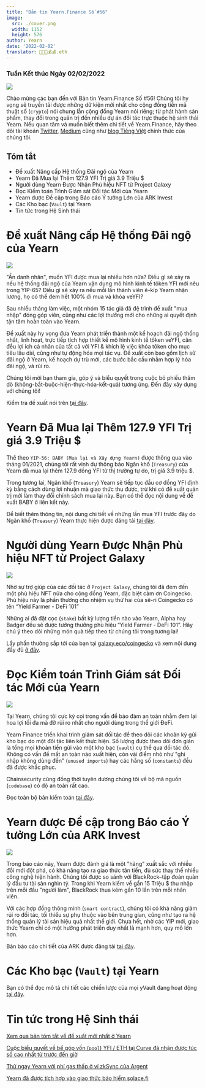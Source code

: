 ```yaml
---
title: "Bản tin Yearn.Finance Số #56"
image:
  src: ./cover.png
  width: 1152
  height: 576
author: Yearn
date: '2022-02-02'
translator: 🤖💵💵💰💰.eth
---
```


### Tuần Kết thúc Ngày 02/02/2022

![](./image1.jpg?w=1456&h=733)

Chào mừng các bạn đến với Bản tin Yearn.Finance Số #56! Chúng tôi hy vọng sẽ truyền tải được những dữ kiện mới nhất cho cộng đồng tiền mã thuật số (`crypto`) nói chung lẫn cộng đồng Yearn nói riêng; từ phát hành sản phẩm, thay đổi trong quản trị đến nhiều dự án đối tác trực thuộc hệ sinh thái Yearn. Nếu quan tâm và muốn biết thêm chi tiết về Yearn.Finance, hãy theo dõi tài khoản [Twitter](https://twitter.com/iearnfinance), [Medium](https://medium.com/iearn) cũng như [blog Tiếng Việt](https://blog.yearn.finance/vi/) chính thức của chúng tôi.

## Tóm tắt

- Đề xuất Nâng cấp Hệ thống Đãi ngộ của Yearn
- Yearn Đã Mua lại Thêm 127.9 YFI Trị giá 3.9&nbsp;Triệu&nbsp;$
- Người dùng Yearn Được Nhận Phù hiệu NFT từ Project Galaxy
- Đọc Kiểm toán Trình Giám sát Đối tác Mới của Yearn
- Yearn được Đề cập trong Báo cáo Ý tưởng Lớn của ARK Invest
- Các Kho bạc (`Vault`) tại Yearn
- Tin tức trong Hệ Sinh thái

# Đề xuất Nâng cấp Hệ thống Đãi ngộ của Yearn

![](./image2.jpg?w=1456&h=1456)

"Ẩn danh nhân", muốn YFI được mua lại nhiều hơn nữa? Điều gì sẽ xảy ra nếu hệ thống đãi ngộ của Yearn vận dụng mô hình kinh tế tôken YFI mới nêu trong YIP-65? Điều gì sẽ xảy ra nếu mỗi lần thành viên ê-kíp Yearn nhận lương, họ có thể đem hết 100% đi mua và khóa veYFI?

Sau nhiều tháng làm việc, một nhóm 15 tác giả đã đệ trình đề xuất "mua nhập" đóng góp viên, cũng như các lợi thưởng mới cho những ai quyết định tận tâm hoàn toàn vào Yearn.

Đề xuất này hy vọng đưa Yearn phát triển thành một kế hoạch đãi ngộ thống nhất, linh hoạt, trực tiếp tích hợp thiết kế mô hình kinh tế tôken veYFI, cân đều lợi ích cá nhân của tất cả với YFI & khích lệ việc khóa tôken cho mục tiêu lâu dài, cũng như tự động hóa mọi tác vụ. Đề xuất còn bao gồm lịch sử đãi ngộ ở Yearn, kế hoạch dự trù mới, các bước bắc cầu nhằm hợp lý hóa đãi ngộ, và rủi ro.

Chúng tôi mời bạn tham gia, góp ý và biểu quyết trong cuộc bỏ phiếu thăm dò (không-bắt-buộc-hiện-thực-hóa-kết-quả) tương ứng. Đến đây xây dựng với chúng tôi!

Kiểm tra đề xuất nói trên [tại đây](https://gov.yearn.finance/t/proposal-streamlining-contributor-compensation/12247).



# Yearn Đã Mua lại Thêm 127.9 YFI Trị giá 3.9&nbsp;Triệu&nbsp;$


Thể theo `YIP-56: BABY (Mua lại và Xây dựng Yearn)` được thông qua vào tháng 01/2021, chúng tôi rất vinh dự thông báo Ngân khố (`Treasury`) của Yearn đã mua lại thêm 127.9 đồng YFI từ thị trường tự do, trị giá 3.9&nbsp;triệu&nbsp;$.

Trong tương lai, Ngân khố (`Treasury`) Yearn sẽ tiếp tục đầu cơ đồng YFI định kỳ bằng cách dùng lợi nhuận mà giao thức thu được, trừ khi có đề xuất quản trị mới làm thay đổi chính sách mua lại này. Bạn có thể đọc nội dung về đề xuất BABY <g1>ở liên kết này</g1>.

Để biết thêm thông tin, nội dung chi tiết về những lần mua YFI trước đây do Ngân khố (`Treasury`) Yearn thực hiện được đăng tải [tại đây](https://gov.yearn.finance/t/yfi-buyback-auctions/10491/3).

# Người dùng Yearn Được Nhận Phù hiệu NFT từ Project Galaxy

![](./image3.jpg?w=680&h=372)

Nhờ sự trợ giúp của các đối tác ở `Project Galaxy`, chúng tôi đã đem đến một phù hiệu NFT nữa cho cộng đồng Yearn, đặc biệt cảm ơn Coingecko. Phù hiệu này là phần thưởng cho nhiệm vụ thứ hai của sê-ri Coingecko có tên “Yield Farmer - DeFi 101”

Những ai đã đặt cọc (`stake`) bất kỳ lượng tiền nào vào Yearn, Alpha hay Badger đều sẽ được tưởng thưởng phù hiệu “Yield Farmer - DeFi 101”. Hãy chú ý theo dõi những món quà tiếp theo từ chúng tôi trong tương lai!

Lấy phần thưởng sắp tới của bạn tại [galaxy.eco/coingecko](https://twitter.com/ProjectGalaxyHQ/status/1487048124182921220?s=20&t=Z5Z2328-bsM-BNCp9d1KAA) và xem nội dung đầy đủ [ở đây](https://twitter.com/ProjectGalaxyHQ/status/1487048124182921220?s=20&t=Z5Z2328-bsM-BNCp9d1KAA).


# Đọc Kiểm toán Trình Giám sát Đối tác Mới của Yearn

![](./image4.jpg?w=1456&h=819)

Tại Yearn, chúng tôi cực kỳ coi trọng vấn đề bảo đảm an toàn nhằm đem lại hoa lợi tối đa mà đỡ rủi ro nhất cho người dùng trong thế giới ĐeFi.

Yearn Finance triển khai trình giám sát đối tác để theo dõi các khoản ký gửi kho bạc do một đối tác liên kết thực hiện. Số lượng được theo dõi đơn giản là tổng mọi khoản tiền gửi vào một kho bạc (`vault`) cụ thể qua đối tác đó. Không có vấn đề mất an toàn nào xuất hiện, còn vài điểm nhỏ như "ghi nhập không dùng đến" (`unused imports`) hay các hằng số (`constants`) đều đã được khắc phục.

Chainsecurity cũng đồng thời tuyên dương chúng tôi về bộ mã nguồn (`codebase`) có độ an toàn rất cao.

Đọc toàn bộ bản kiểm toán [tại đây](https://chainsecurity.com/security-audit/yearn-finance-partner-tracker/).

# Yearn được Đề cập trong Báo cáo Ý tưởng Lớn của ARK Invest

![](./image5.jpg?w=1456&h=819)

Trong báo cáo này, Yearn được đánh giá là một "hãng" xuất sắc với nhiều đổi mới đột phá, có khả năng tạo ra giao thức tân tiến, đủ sức thay thế nhiều công nghệ hiện hành. Chúng tôi được so sánh với BlackRock–tập đoàn quản lý đầu tư tài sản nghìn tỷ. Trong khi Yearn kiếm về gần 15&nbsp;Triệu&nbsp;$ thu nhập trên mỗi đầu "người làm", BlackRock thua kém gần 10 lần trên mỗi nhân viên.

Với các hợp đồng thông minh (`smart contract`), chúng tôi có khả năng giảm rủi ro đối tác, tối thiểu sự phụ thuộc vào bên trung gian, cũng như tạo ra hệ thống quản lý tài sản hiệu quả nhất thế giới. Chưa hết, nhờ các YIP mới, giao thức Yearn chỉ có một hướng phát triển duy nhất là mạnh hơn, quy mô lớn hơn.

Bản báo cáo chi tiết của ARK được đăng tải [tại đây](https://research.ark-invest.com/hubfs/1_Download_Files_ARK-Invest/White_Papers/ARK_BigIdeas2022.pdf?hsCtaTracking=217bbc93-a71a-4c2b-9959-0842b6fe301c%7C2653a4d0-af35-42f0-853a-c5f90f002abb).

# Các Kho bạc (`Vault`) tại Yearn

Bạn có thể đọc mô tả chi tiết các chiến lược của mọi yVault đang hoạt động [tại đây](https://medium.com/yearn-state-of-the-vaults/the-vaults-at-yearn-9237905ffed3).

# Tin tức trong Hệ Sinh thái

[Xem qua bản tóm tắt về đề xuất mới nhất ở Yearn](https://twitter.com/0x7d54/status/1487252998023745540)

[Cuộc biểu quyết về bể góp vốn (`pool`) YFI / ETH tại Curve đã nhận được túc số cao nhất từ trước đến giờ](https://twitter.com/CurveFinance/status/1487764860553371648)

[Thử ngay Yearn với phí gas thấp ở ví zkSync của Argent](https://twitter.com/argentHQ/status/1487014855592849414)

[Yearn đã được tích hợp vào giao thức bảo hiểm solace.fi](https://twitter.com/SolaceFi/status/1486145688291487749?s=20&t=fTfbPYIAOA5xVim5BETQZQ)
